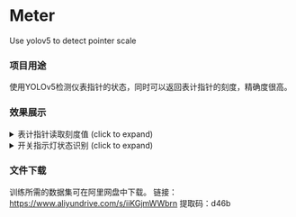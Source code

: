 # Meter
Use yolov5 to detect pointer scale

### 项目用途
使用YOLOv5检测仪表指针的状态，同时可以返回表计指针的刻度，精确度很高。

### 效果展示
<details>
  <summary>表计指针读取刻度值 (click to expand)</summary>

<p align="left"><img width="800" src="https://github.com/SSTato/Meter/blob/master/zhizhen/01.PNG"></p>

</details>


<details>
  <summary>开关指示灯状态识别 (click to expand)</summary>

<p align="left"><img width="800" src="https://github.com/SSTato/Meter/blob/master/zhizhen/02.PNG"></p>

</details>

### 文件下载
训练所需的数据集可在阿里网盘中下载。
链接：https://www.aliyundrive.com/s/iiKGjmWWbrn
提取码：d46b
